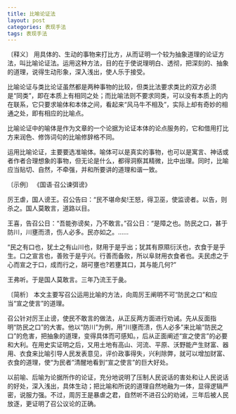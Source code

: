 ```yaml
---
title: 比喻论证法
layout: post
categories: 表现手法
tags: 表现手法
---
```


〔释义〕 用具体的、生动的事物来打比方，从而证明一个较为抽象道理的论证方法，叫比喻论证法。运用这种方法，目的在于使说理明白、透彻，把深刻的、抽象的道理，说得生动形象，深入浅出，使人乐于接受。

比喻论证与类比论证虽然都是两种事物的比较，但类比法要求类比的双方必须是“同类”，即在本质上有相同之处；而比喻法则不要求同类，可以没有本质上的内在联系，它只要求喻体和本体之间，看起来“风马牛不相及”，实际上却有奇妙的相通之处，即有相应的比喻点。

比喻论证中的喻体是作为文章的一个论据为论证本体的论点服务的，它和借用打比方来润色、修饰词句的比喻修辞格不同。

运用比喻论证，主要要选准喻体。喻体可以是真实的事物，也可以是寓言、神话或者作者合理想象的事物，但无论是什么，都得洞察其精微，比中出理。同时，比喻应当贴切、自然，不牵强，并和所要讲的道理和谐一致。

〔示例〕 《国语·召公谏弭谤》

厉王虐，国人谤王。召公告曰：“民不堪命矣!王怒，得卫巫，使监谤者。以告，则杀之。国人莫敢言，道路以目。

王喜，告召公日：“吾能弥谤矣，乃不敢言。”召公日：“是障之也。防民之口，甚于防川，川壅而溃，伤人必多。民亦如之。……

“民之有口也，犹土之有山川也，财用于是乎出；犹其有原隰衍沃也，衣食于是乎生。口之宣言也，善败于是乎兴。行善而备败，所以阜财用衣食者也。夫民虑之于心而宣之于口，成而行之，胡可壅也?若壅其口，其与能几何?”

王弗听。于是国人莫敢言。三年乃流王于彘。

〔简析〕 本文主要写召公运用比喻的方法，向周厉王阐明不可“防民之口”和应当“宣之使言”的道理。

召公针对厉王止谤，使民不敢言的做法，从正反两方面进行劝诫。先从反面指明“防民之口”的大害。他以“防川”为例，用“川壅而溃，伤人必多”来比喻“防民之口”的危害，把抽象的道理，变得具体而可感知。，后从正面阐述“宣之使言”的必要和大利。在用史实证明之后，又用土地有高山、河流、平原、沃野能产生财富、器用、衣食来比喻引导人民发表意见，评价政事得失，兴利除弊，就可以增加财富、衣食的道理，使“为民者”清醒地看到“宣之使言”的巨大好处。

以前喻、后喻为论据所作的论证，充分地说明了压制人民说话的害处和让人民说话的好处，深入浅出，具体生动；把比喻和所说的道理自然地融为一体，显得逻辑严密，说服力强。不过，周厉王是暴虐之君，自然听不进召公的劝诫，三年后被人民放逐，更证明了召公议论的正确。 